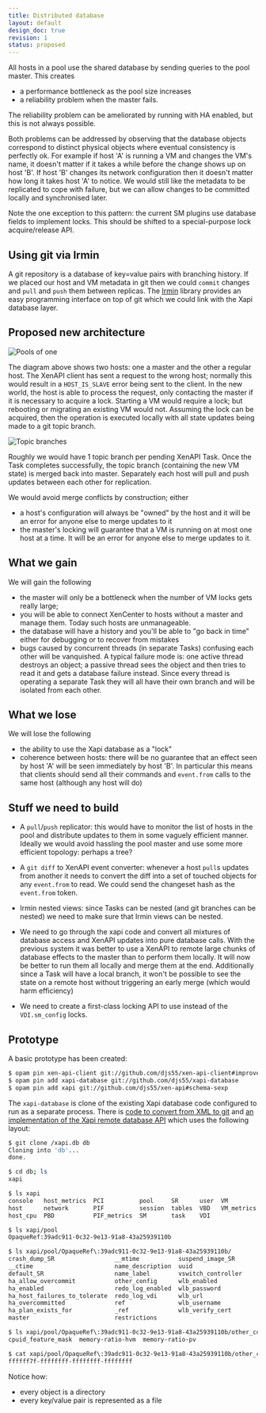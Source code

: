 ```yaml
---
title: Distributed database
layout: default
design_doc: true
revision: 1
status: proposed
---
```


All hosts in a pool use the shared database by sending queries to
the pool master. This creates
- a performance bottleneck as the pool size increases
- a reliability problem when the master fails.

The reliability problem can be ameliorated by running with HA enabled,
but this is not always possible.

Both problems can be addressed by observing that the database objects
correspond to distinct physical objects where eventual consistency is
perfectly ok. For example if host 'A' is running a VM and changes the
VM's name, it doesn't matter if it takes a while before the change shows
up on host 'B'. If host 'B' changes its network configuration then it
doesn't matter how long it takes host 'A' to notice. We would still like
the metadata to be replicated to cope with failure, but we can allow
changes to be committed locally and synchronised later.

Note the one exception to this pattern: the current SM plugins use database
fields to implement locks. This should be shifted to a special-purpose
lock acquire/release API.

Using git via Irmin
-------------------

A git repository is a database of key=value pairs with branching history.
If we placed our host and VM metadata in git then we could `commit`
changes and `pull` and `push` them between replicas. The
[Irmin](https://github.com/mirage/irmin) library provides an easy programming
interface on top of git which we could link with the Xapi database layer.

Proposed new architecture
-------------------------

![Pools of one](https://xapi-project.github.io/xen-api/doc/futures/distributed-database/architecture.png)

The diagram above shows two hosts: one a master and the other a regular host.
The XenAPI client has sent a request to the wrong host; normally this would
result in a `HOST_IS_SLAVE` error being sent to the client. In the new
world, the host is able to process the request, only contacting the master
if it is necessary to acquire a lock. Starting a VM would require a lock; but
rebooting or migrating an existing VM would not. Assuming the lock can
be acquired, then the operation is executed locally with all state updates
being made to a git topic branch.

![Topic branches](https://xapi-project.github.io/xen-api/doc/futures/distributed-database/topic.png)

Roughly we would have 1 topic branch per
pending XenAPI Task. Once the Task completes successfully, the topic branch
(containing the new VM state) is merged back into master.
Separately each
host will pull and push updates between each other for replication.

We would avoid merge conflicts by construction; either
- a host's configuration will always be "owned" by the host and it will be
  an error for anyone else to merge updates to it
- the master's locking will guarantee that a VM is running on at most one
  host at a time. It will be an error for anyone else to merge updates to it.

What we gain
------------

We will gain the following
- the master will only be a bottleneck when the number of VM locks gets
  really large;
- you will be able to connect XenCenter to hosts without a master and manage
  them. Today such hosts are unmanageable.
- the database will have a history and you'll be able to "go back in time"
  either for debugging or to recover from mistakes
- bugs caused by concurrent threads (in separate Tasks) confusing each other
  will be vanquished. A typical failure mode is: one active thread destroys
  an object; a passive thread sees the object and then tries to read it
  and gets a database failure instead. Since every thread is operating a
  separate Task they will all have their own branch and will be isolated from
  each other.

What we lose
------------

We will lose the following
- the ability to use the Xapi database as a "lock"
- coherence between hosts: there will be no guarantee that an effect seen
  by host 'A' will be seen immediately by host 'B'. In particular this means
  that clients should send all their commands and `event.from` calls to
  the same host (although any host will do)


Stuff we need to build
----------------------

- A `pull`/`push` replicator: this would have to monitor the list
  of hosts in the pool and distribute updates to them in some vaguely
  efficient manner. Ideally we would avoid hassling the pool master and
  use some more efficient topology: perhaps a tree?

- A `git diff` to XenAPI event converter: whenever a host `pull`s
  updates from another it needs to convert the diff into a set of touched
  objects for any `event.from` to read. We could send the changeset hash
  as the `event.from` token.

- Irmin nested views: since Tasks can be nested (and git branches can be
  nested) we need to make sure that Irmin views can be nested.

- We need to go through the xapi code and convert all mixtures of database
  access and XenAPI updates into pure database calls. With the previous system
  it was better to use a XenAPI to remote large chunks of database effects to
  the master than to perform them locally. It will now be better to run them
  all locally and merge them at the end. Additionally since a Task will have
  a local branch, it won't be possible to see the state on a remote host
  without triggering an early merge (which would harm efficiency)

- We need to create a first-class locking API to use instead of the
  `VDI.sm_config` locks.

Prototype
---------

A basic prototype has been created:

```bash
$ opam pin xen-api-client git://github.com/djs55/xen-api-client#improvements
$ opam pin add xapi-database git://github.com/djs55/xapi-database
$ opam pin add xapi git://github.com/djs55/xen-api#schema-sexp
```

The `xapi-database` is clone of the existing Xapi database code
configured to run as a separate process. There is
[code to convert from XML to git](https://github.com/djs55/xapi-database/blob/master/core/db_git.ml#L55)
and
[an implementation of the Xapi remote database API](https://github.com/djs55/xapi-database/blob/master/core/db_git.ml#L186)
which uses the following layout:

```bash
$ git clone /xapi.db db
Cloning into 'db'...
done.

$ cd db; ls
xapi

$ ls xapi
console   host_metrics  PCI          pool     SR      user  VM
host      network       PIF          session  tables  VBD   VM_metrics
host_cpu  PBD           PIF_metrics  SM       task    VDI

$ ls xapi/pool
OpaqueRef:39adc911-0c32-9e13-91a8-43a25939110b

$ ls xapi/pool/OpaqueRef\:39adc911-0c32-9e13-91a8-43a25939110b/
crash_dump_SR                 __mtime           suspend_image_SR
__ctime                       name_description  uuid
default_SR                    name_label        vswitch_controller
ha_allow_overcommit           other_config      wlb_enabled
ha_enabled                    redo_log_enabled  wlb_password
ha_host_failures_to_tolerate  redo_log_vdi      wlb_url
ha_overcommitted              ref               wlb_username
ha_plan_exists_for            _ref              wlb_verify_cert
master                        restrictions

$ ls xapi/pool/OpaqueRef\:39adc911-0c32-9e13-91a8-43a25939110b/other_config/
cpuid_feature_mask  memory-ratio-hvm  memory-ratio-pv

$ cat xapi/pool/OpaqueRef\:39adc911-0c32-9e13-91a8-43a25939110b/other_config/cpuid_feature_mask
ffffff7f-ffffffff-ffffffff-ffffffff
```

Notice how:
- every object is a directory
- every key/value pair is represented as a file
